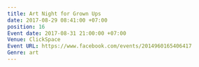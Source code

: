 ```yaml
---
title: Art Night for Grown Ups
date: 2017-08-29 08:41:00 +07:00
position: 16
Event date: 2017-08-31 21:00:00 +07:00
Venue: ClickSpace
Event URL: https://www.facebook.com/events/2014960165406417
Genre: art
---
```


